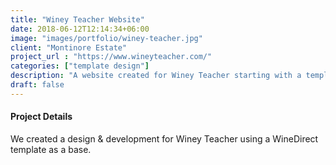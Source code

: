 ```yaml
---
title: "Winey Teacher Website"
date: 2018-06-12T12:14:34+06:00
image: "images/portfolio/winey-teacher.jpg"
client: "Montinore Estate"
project_url : "https://www.wineyteacher.com/"
categories: ["template design"]
description: "A website created for Winey Teacher starting with a template."
draft: false
---
```


#### Project Details

We created a design & development for Winey Teacher using a WineDirect template as a base. 
